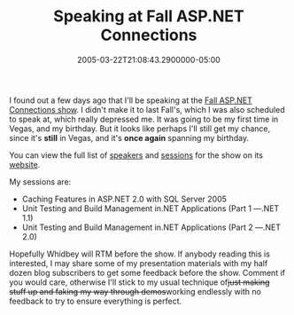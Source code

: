 ﻿---
title: Speaking at Fall ASP.NET Connections
date: "2005-03-22T21:08:43.2900000-05:00"
description: I found out a few days ago that I'll be speaking at the [Fall
featuredImage: /img/default-post-image.jpg
---

I found out a few days ago that I'll be speaking at the [Fall ASP.NET Connections show](http://www.devconnections.com/shows/ASPFall2005/default.asp?s=65). I didn't make it to last Fall's, which I was also scheduled to speak at, which really depressed me. It was going to be my first time in Vegas, and my birthday. But it looks like perhaps I'll still get my chance, since it's **still** in Vegas, and it's **once again** spanning my birthday.

You can view the full list of [speakers](http://www.devconnections.com/shows/ASPFall2005/default.asp?c=2&s=65) and [sessions](http://www.devconnections.com/shows/ASPFall2005/default.asp?c=1&s=65) for the show on its [website](http://www.devconnections.com/shows/ASPFall2005/default.asp?s=65).



My sessions are:

* Caching Features in ASP.NET 2.0 with SQL Server 2005
* Unit Testing and Build Management in.NET Applications (Part 1 —.NET 1.1)
* Unit Testing and Build Management in.NET Applications (Part 2 —.NET 2.0)

Hopefully Whidbey will RTM before the show. If anybody reading this is interested, I may share some of my presentation materials with my half dozen blog subscribers to get some feedback before the show. Comment if you would care, otherwise I'll stick to my usual technique of~~just making stuff up and faking my way through demos~~working endlessly with no feedback to try to ensure everything is perfect.

